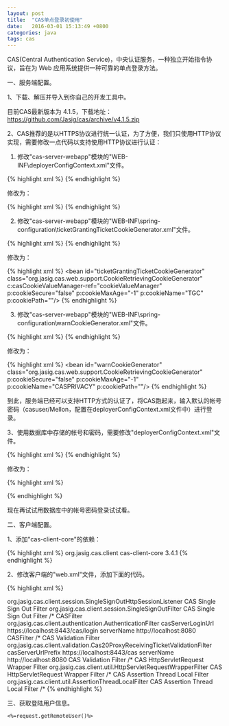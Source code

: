 ```yaml
---
layout: post
title:  "CAS单点登录初使用"
date:   2016-03-01 15:13:49 +0800
categories: java
tags: cas
---
```


CAS(Central Authentication Service)，中央认证服务，一种独立开始指令协议，旨在为 Web 应用系统提供一种可靠的单点登录方法。

一、服务端配置。

1、下载、解压并导入到你自己的开发工具中。

目前CAS最新版本为 4.1.5，下载地址：https://github.com/Jasig/cas/archive/v4.1.5.zip

2、CAS推荐的是以HTTPS协议进行统一认证，为了方便，我们只使用HTTP协议实现，需要修改一点代码以支持使用HTTP协议进行认证：

1) 修改"cas-server-webapp"模块的"WEB-INF\deployerConfigContext.xml"文件。

{% highlight xml %}
<bean id="proxyAuthenticationHandler"
          class="org.jasig.cas.authentication.handler.support.HttpBasedServiceCredentialsAuthenticationHandler"
          p:httpClient-ref="supportsTrustStoreSslSocketFactoryHttpClient"/>
{% endhighlight %}

修改为：

{% highlight xml %}
<bean id="proxyAuthenticationHandler"
          class="org.jasig.cas.authentication.handler.support.HttpBasedServiceCredentialsAuthenticationHandler"
          p:httpClient-ref="supportsTrustStoreSslSocketFactoryHttpClient" p:requireSecure="false"/> <!-- 此处添加 p:requireSecure="false" -->
{% endhighlight %}

2) 修改"cas-server-webapp"模块的"WEB-INF\spring-configuration\ticketGrantingTicketCookieGenerator.xml"文件。

{% highlight xml %}
<bean id="ticketGrantingTicketCookieGenerator" class="org.jasig.cas.web.support.CookieRetrievingCookieGenerator"
          c:casCookieValueManager-ref="cookieValueManager"
          p:cookieSecure="true"
          p:cookieMaxAge="-1"
          p:cookieName="TGC"
          p:cookiePath=""/>
{% endhighlight %}

修改为：

{% highlight xml %}
<bean id="ticketGrantingTicketCookieGenerator" class="org.jasig.cas.web.support.CookieRetrievingCookieGenerator"
          c:casCookieValueManager-ref="cookieValueManager"
          p:cookieSecure="false" <!-- 此处将 true 改为 false -->
          p:cookieMaxAge="-1"
          p:cookieName="TGC"
          p:cookiePath=""/>
{% endhighlight %}

3) 修改"cas-server-webapp"模块的"WEB-INF\spring-configuration\warnCookieGenerator.xml"文件。

{% highlight xml %}
<bean id="warnCookieGenerator" class="org.jasig.cas.web.support.CookieRetrievingCookieGenerator"
          p:cookieSecure="true"
          p:cookieMaxAge="-1"
          p:cookieName="CASPRIVACY"
          p:cookiePath=""/>
{% endhighlight %}

修改为：

{% highlight xml %}
<bean id="warnCookieGenerator" class="org.jasig.cas.web.support.CookieRetrievingCookieGenerator"
          p:cookieSecure="false" <!-- 此处将 true 改为 false -->
          p:cookieMaxAge="-1"
          p:cookieName="CASPRIVACY"
          p:cookiePath=""/>
{% endhighlight %}

到此，服务端已经可以支持HTTP方式的认证了，将CAS跑起来，输入默认的帐号密码（casuser/Mellon，配置在deployerConfigContext.xml文件中）进行登录。

3、使用数据库中存储的帐号和密码，需要修改"deployerConfigContext.xml"文件。

{% highlight xml %}
<bean id="primaryAuthenticationHandler"
          class="org.jasig.cas.authentication.AcceptUsersAuthenticationHandler">
    <property name="users">
        <map>
            <entry key="casuser" value="Mellon"/>
        </map>
    </property>
</bean>
{% endhighlight %}

修改为：

{% highlight xml %}
<bean id="primaryAuthenticationHandler" class="org.jasig.cas.adaptors.jdbc.QueryDatabaseAuthenticationHandler">
    <property name="dataSource" ref="dataSource"/>
    <property name="sql" value="SELECT password FROM table_name WHERE username=?"/>
    <property name="passwordEncoder" ref="passwordEncoder"/>
</bean>

<!-- C3P0 数据源 -->
<bean id="dataSource" class="com.mchange.v2.c3p0.ComboPooledDataSource">
    <property name="driverClass" value="${jdbc.driverClassName}" />
    <property name="jdbcUrl" value="${jdbc.url}" />
    <property name="user" value="${jdbc.username}"/>
    <property name="password" value="${jdbc.password}"/>
    <property name="maxIdleTime" value="${c3p0.maxIdleTime}"/>
</bean>

<bean id="passwordEncoder"
      class="org.jasig.cas.authentication.handler.DefaultPasswordEncoder">
    <constructor-arg index="0" value="MD5"/>
</bean>
{% endhighlight %}

现在再试试用数据库中的帐号密码登录试试看。

二、客户端配置。

1、添加"cas-client-core"的依赖：

{% highlight xml %}
<dependency>
    <groupId>org.jasig.cas.client</groupId>
    <artifactId>cas-client-core</artifactId>
    <version>3.4.1</version>
</dependency>
{% endhighlight %}

2、修改客户端的"web.xml"文件，添加下面的代码。

{% highlight xml %}
<!-- 用于单点退出，该过滤器用于实现单点登出功能，可选配置-->
<listener>
	<listener-class>org.jasig.cas.client.session.SingleSignOutHttpSessionListener</listener-class>
</listener>
 
<!-- 该过滤器用于实现单点登出功能，可选配置。 -->
<filter>
	<filter-name>CAS Single Sign Out Filter</filter-name>
	<filter-class>org.jasig.cas.client.session.SingleSignOutFilter</filter-class>
</filter>
<filter-mapping>
	<filter-name>CAS Single Sign Out Filter</filter-name>
	<url-pattern>/*</url-pattern>
</filter-mapping>
 
<!-- 该过滤器负责用户的认证工作，必须启用它 -->
<filter>
	<filter-name>CASFilter</filter-name>
	<filter-class>org.jasig.cas.client.authentication.AuthenticationFilter</filter-class>
	<init-param>
		<param-name>casServerLoginUrl</param-name>
		<param-value>https://localhost:8443/cas/login</param-value>
		<!--这里的server是服务端的IP-->
	</init-param>
	<init-param>
		<param-name>serverName</param-name>
		<param-value>http://localhost:8080</param-value>
	</init-param>
</filter>
<filter-mapping>
	<filter-name>CASFilter</filter-name>
	<url-pattern>/*</url-pattern>
</filter-mapping>
 
<!-- 该过滤器负责对Ticket的校验工作，必须启用它 -->
<filter>
	<filter-name>CAS Validation Filter</filter-name>
	<filter-class>
		org.jasig.cas.client.validation.Cas20ProxyReceivingTicketValidationFilter</filter-class>
	<init-param>
		<param-name>casServerUrlPrefix</param-name>
		<param-value>https://localhost:8443/cas</param-value>
	</init-param>
	<init-param>
		<param-name>serverName</param-name>
		<param-value>http://localhost:8080</param-value>
	</init-param>
</filter>
<filter-mapping>
	<filter-name>CAS Validation Filter</filter-name>
	<url-pattern>/*</url-pattern>
</filter-mapping>
 
<!--
	该过滤器负责实现HttpServletRequest请求的包裹，
	比如允许开发者通过HttpServletRequest的getRemoteUser()方法获得SSO登录用户的登录名，可选配置。
-->
<filter>
	<filter-name>CAS HttpServletRequest Wrapper Filter</filter-name>
	<filter-class>
		org.jasig.cas.client.util.HttpServletRequestWrapperFilter</filter-class>
</filter>
<filter-mapping>
	<filter-name>CAS HttpServletRequest Wrapper Filter</filter-name>
	<url-pattern>/*</url-pattern>
</filter-mapping>
 
<!--
	该过滤器使得开发者可以通过org.jasig.cas.client.util.AssertionHolder来获取用户的登录名。
	比如AssertionHolder.getAssertion().getPrincipal().getName()。
-->
<filter>
	<filter-name>CAS Assertion Thread Local Filter</filter-name>
	<filter-class>org.jasig.cas.client.util.AssertionThreadLocalFilter</filter-class>
</filter>
<filter-mapping>
	<filter-name>CAS Assertion Thread Local Filter</filter-name>
	<url-pattern>/*</url-pattern>
</filter-mapping>
{% endhighlight %}

三、获取登陆用户信息。

```
<%=request.getRemoteUser()%>
```
